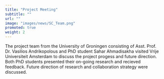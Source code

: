 ```yaml
---
title: "Project Meeting"
subtitle: ""
url: ""
image: "images/news/SC_Team.png"
promoted: true
weight: 2
---
```


The project team from the University of Groningen consisting of Asst. Prof. Dr. Vasilios Andrikopolous and PhD student Sahar Ahmadisakha visited Vrije Universiteit Amsterdam to discuss the project progess and future direction. Both PhD students presented their on-going research and recieved feedback. Future direction of research and collaboration strategy were discussed. 